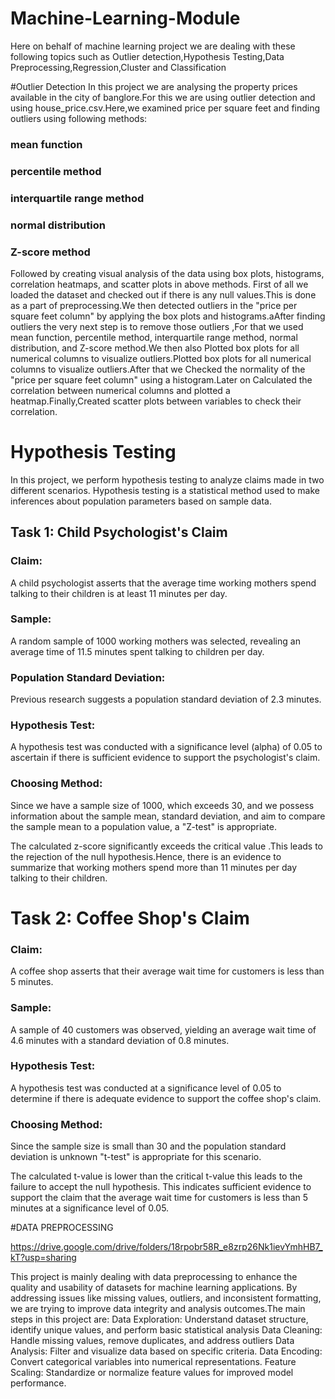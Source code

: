 # Machine-Learning-Module
Here on behalf of machine learning project we are dealing with these following topics  such as Outlier detection,Hypothesis Testing,Data Preprocessing,Regression,Cluster and Classification

#Outlier Detection
In this project we are analysing the property prices available in the city of banglore.For this we are using outlier detection and using house_price.csv.Here,we examined price per square feet and finding outliers using following methods:
### mean function
### percentile method
### interquartile range method
### normal distribution
### Z-score method
Followed by creating visual analysis of  the data using box plots, histograms, correlation heatmaps, and scatter plots in above methods.
First of all we loaded the dataset and checked out if there is any null values.This is done as a part of preprocessing.We then detected outliers in the "price per square feet  column" by applying the box plots and histograms.aAfter finding outliers the very next step is to remove those outliers ,For that we used mean function, percentile method, interquartile range method, normal distribution, and Z-score method.We then also Plotted box plots for all numerical columns to visualize outliers.Plotted box plots for all numerical columns to visualize outliers.After that we Checked the normality of the "price per square feet column" using a histogram.Later on Calculated the correlation between numerical columns and plotted a heatmap.Finally,Created scatter plots between variables to check their correlation.

# Hypothesis Testing
In this project, we perform hypothesis testing  to analyze claims made in two different scenarios. Hypothesis testing is a statistical method used to make inferences about population parameters based on sample data.
## Task 1: Child Psychologist's Claim
### Claim:
A child psychologist asserts that the average time working mothers spend talking to their children is at least 11 minutes per day.
### Sample:
A random sample of 1000 working mothers was selected, revealing an average time of 11.5 minutes spent talking to children per day.
### Population Standard Deviation:  
Previous research suggests a population standard deviation of 2.3 minutes.
### Hypothesis Test: 
A hypothesis test was conducted with a significance level (alpha) of 0.05 to ascertain if there is sufficient evidence to support the psychologist's claim.
### Choosing Method:
Since we have a sample size of 1000, which exceeds 30, and we possess information about the sample mean, standard deviation, and aim to compare the sample mean to a population value, a "Z-test" is appropriate.

The calculated z-score significantly exceeds the critical value .This leads  to the rejection of the null hypothesis.Hence, there is an evidence to summarize that working mothers spend more than 11 minutes per day talking to their children.

# Task 2: Coffee Shop's Claim
### Claim:
A coffee shop asserts that their average wait time for customers is less than 5 minutes.
### Sample: 
A sample of 40 customers was observed, yielding an average wait time of 4.6 minutes with a standard deviation of 0.8 minutes.
### Hypothesis Test: 
A hypothesis test was conducted at a significance level of 0.05 to determine if there is adequate evidence to support the coffee shop's claim.
### Choosing Method:
 Since the sample size is small than 30 and the population standard deviation is unknown "t-test" is appropriate for this scenario.
 
 The calculated t-value  is lower than the critical t-value this leads to the failure to accept the null hypothesis. This indicates sufficient evidence to support the claim that the average wait time for customers is less than 5 minutes at a significance level of 0.05.

#DATA PREPROCESSING

https://drive.google.com/drive/folders/18rpobr58R_e8zrp26Nk1ievYmhHB7_kT?usp=sharing

This project is mainly dealing with data preprocessing to enhance the quality and usability of datasets for machine learning applications. By addressing issues like missing values, outliers, and inconsistent formatting, we are trying to improve data integrity and analysis outcomes.The main steps in this project are:
Data Exploration:
Understand dataset structure, identify unique values, and perform basic statistical analysis
Data Cleaning:
Handle missing values, remove duplicates, and address outliers
Data Analysis:
Filter and visualize data based on specific criteria.
Data Encoding:
Convert categorical variables into numerical representations.
Feature Scaling:
Standardize or normalize feature values for improved model performance.
 
